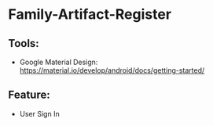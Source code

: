 # Family-Artifact-Register

## Tools:
- Google Material Design: https://material.io/develop/android/docs/getting-started/

## Feature:
- User Sign In


